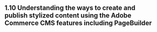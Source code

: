 ## 1.10 Understanding the ways to create and publish stylized content using the Adobe Commerce CMS features including PageBuilder
